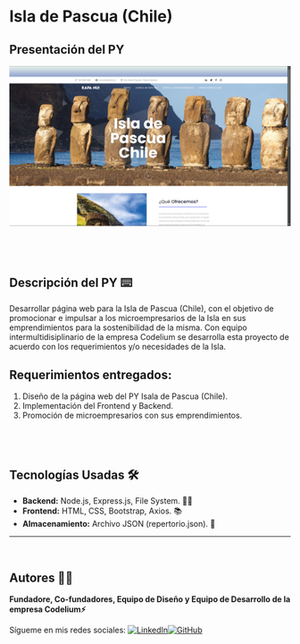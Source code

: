 # Isla de Pascua (Chile)

## Presentación del PY

![Pantalla VSCode](./images/pantallaPY.png)

## <br/>

## Descripción del PY ⌨️

Desarrollar página web para la Isla de Pascua (Chile), con el objetivo de promocionar e impulsar a los microempresarios de la Isla en sus emprendimientos para la sostenibilidad de la misma.
Con equipo intermultidisiplinario de la empresa Codelium se desarrolla esta proyecto de acuerdo con los requerimientos y/o necesidades de la Isla.

## Requerimientos entregados:

1. Diseño de la página web del PY Isala de Pascua (Chile).
2. Implementación del Frontend y Backend.
3. Promoción de microempresarios con sus emprendimientos.

## <br/>

## Tecnologías Usadas 🛠️

- **Backend:** Node.js, Express.js, File System. 🧑‍💻
- **Frontend:** HTML, CSS, Bootstrap, Axios. 📚
- **Almacenamiento:** Archivo JSON (repertorio.json). 🫙

---

<br>

## Autores 👨‍💻

**Fundadore, Co-fundadores, Equipo de Diseño y Equipo de Desarrollo de la empresa Codelium⚡**

Sígueme en mis redes sociales: [![LinkedIn](https://img.shields.io/badge/LinkedIn-%230077B5.svg?logo=linkedin&logoColor=white)](https://www.linkedin.com/in/luisfernandosanchezflorez)[![GitHub](https://img.shields.io/badge/GitHub-black?logo=github)](https://github.com/luisfersan)
<br>

